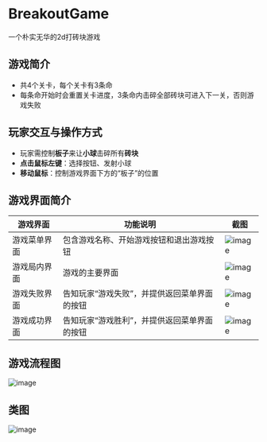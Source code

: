 # BreakoutGame
一个朴实无华的2d打砖块游戏
## 游戏简介
- 共4个关卡，每个关卡有3条命
- 每条命开始时会重置关卡进度，3条命内击碎全部砖块可进入下一关，否则游戏失败
## 玩家交互与操作方式
- 玩家需控制**板子**来让**小球**击碎所有**砖块**
- **点击鼠标左键**：选择按钮、发射小球
- **移动鼠标**：控制游戏界面下方的“板子”的位置
## 游戏界面简介
| 游戏界面  | 功能说明 | 截图 |
| ------------- | ------------- | ------------- |
| 游戏菜单界面  | 包含游戏名称、开始游戏按钮和退出游戏按钮  | ![image](https://gitlab.bt/pengtingyu/breakoutgame/-/raw/master/readmeImg/menu.png)   |
| 游戏局内界面 | 游戏的主要界面  | ![image](https://gitlab.bt/pengtingyu/breakoutgame/-/raw/master/readmeImg/game.png)  |
| 游戏失败界面 | 告知玩家“游戏失败”，并提供返回菜单界面的按钮  | ![image](https://gitlab.bt/pengtingyu/breakoutgame/-/raw/master/readmeImg/fail.png)  |
| 游戏成功界面 | 告知玩家“游戏胜利”，并提供返回菜单界面的按钮 | ![image](https://gitlab.bt/pengtingyu/breakoutgame/-/raw/master/readmeImg/victory.png)   |
## 游戏流程图
![image](https://gitlab.bt/pengtingyu/breakoutgame/-/raw/master/readmeImg/game-flowmap.png)
## 类图
 ![image](https://gitlab.bt/pengtingyu/breakoutgame/-/raw/master/readmeImg/class.png)
